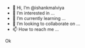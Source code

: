 - 👋 Hi, I’m @ishankmalviya
- 👀 I’m interested in ...
- 🌱 I’m currently learning ...
- 💞️ I’m looking to collaborate on ...
- 📫 How to reach me ...

<!---
ishankmalviya/ishankmalviya is a ✨ special ✨ repository because its `README.md` (this file) appears on your GitHub profile.
You can click the Preview link to take a look at your changes.
--->
Ok
